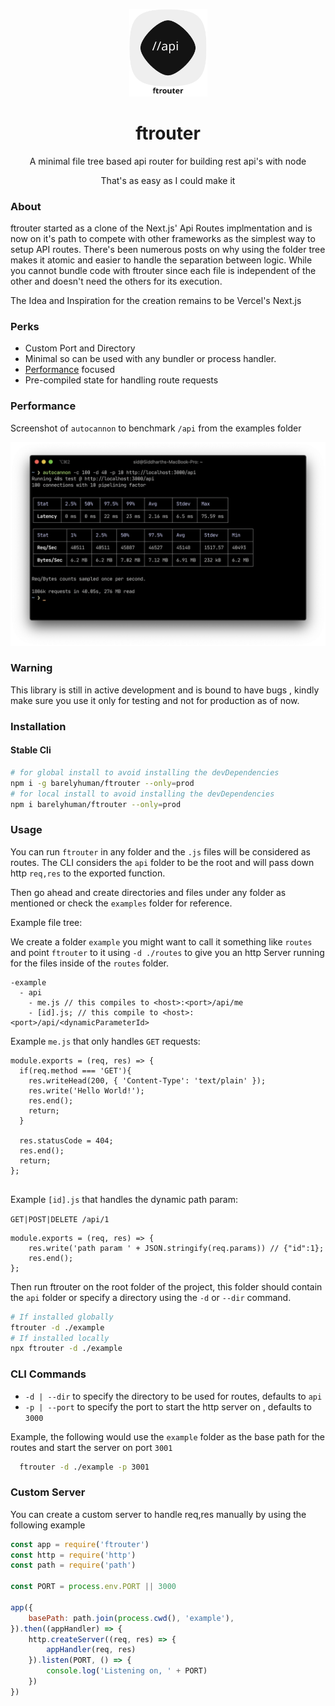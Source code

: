 <p align="center">
		<img width="125" src="docs/logo.svg">
</p>
<h1 align="center">ftrouter</h1>
<p align="center">A minimal file tree based api router for building rest api's with node</p>
<p align="center">That's as easy as I could make it</p>

### About

ftrouter started as a clone of the Next.js' Api Routes implmentation and is now on it's path to compete with other frameworks as the simplest way to setup API routes. There's been numerous posts on why using the folder tree makes it atomic and easier to handle the separation between logic. While you cannot bundle code with ftrouter since each file is independent of the other and doesn't need the others for its execution.

The Idea and Inspiration for the creation remains to be Vercel's Next.js

### Perks

-   Custom Port and Directory
-   Minimal so can be used with any bundler or process handler.
-   [Performance](#Performance) focused
-   Pre-compiled state for handling route requests

### Performance

Screenshot of `autocannon` to benchmark `/api` from the examples folder

![Performance Image](/docs/perf.png)

### Warning

This library is still in active development and is bound to have bugs , kindly make sure you use it only for testing and not for production as of now.

### Installation

#### Stable Cli

```sh
# for global install to avoid installing the devDependencies
npm i -g barelyhuman/ftrouter --only=prod
# for local install to avoid installing the devDependencies
npm i barelyhuman/ftrouter --only=prod

```

### Usage

You can run `ftrouter` in any folder and the `.js` files will be considered as routes.
The CLI considers the `api` folder to be the root and will pass down http `req,res` to the exported function.

Then go ahead and create directories and files under any folder as mentioned or check the `examples` folder for reference.

Example file tree:

We create a folder `example` you might want to call it something like `routes` and point `ftrouter` to it using `-d ./routes` to give you an http Server running for the files inside of the `routes` folder.

```
-example
  - api
    - me.js // this compiles to <host>:<port>/api/me
    - [id].js; // this compile to <host>:<port>/api/<dynamicParameterId>
```

Example `me.js` that only handles `GET` requests:

```
module.exports = (req, res) => {
  if(req.method === 'GET'){
    res.writeHead(200, { 'Content-Type': 'text/plain' });
    res.write('Hello World!');
    res.end();
    return;
  }

  res.statusCode = 404;
  res.end();
  return;
};


```

Example `[id].js` that handles the dynamic path param:

`GET|POST|DELETE /api/1`

```
module.exports = (req, res) => {
    res.write('path param ' + JSON.stringify(req.params)) // {"id":1};
    res.end();
};

```

Then run ftrouter on the root folder of the project, this folder should contain the `api` folder or specify a directory using the `-d` or `--dir` command.

```sh
# If installed globally
ftrouter -d ./example
# If installed locally
npx ftrouter -d ./example

```

### CLI Commands

-   `-d | --dir` to specify the directory to be used for routes, defaults to `api`
-   `-p | --port` to specify the port to start the http server on , defaults to `3000`

Example, the following would use the `example` folder as the base path for the routes and start the server on port `3001`

```sh
  ftrouter -d ./example -p 3001

```

### Custom Server

You can create a custom server to handle req,res manually by using the following example

```js
const app = require('ftrouter')
const http = require('http')
const path = require('path')

const PORT = process.env.PORT || 3000

app({
    basePath: path.join(process.cwd(), 'example'),
}).then((appHandler) => {
    http.createServer((req, res) => {
        appHandler(req, res)
    }).listen(PORT, () => {
        console.log('Listening on, ' + PORT)
    })
})
```
